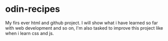 # odin-recipes
My firs ever html and github project.
I will show what i have learned so far with web development and so on, I'm also tasked to improve this project like when i learn css and js.